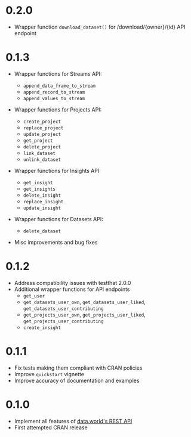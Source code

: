 # 0.2.0

* Wrapper function `download_dataset()` for /download/{owner}/{id} API endpoint

# 0.1.3

* Wrapper functions for Streams API:
  * `append_data_frame_to_stream`
  * `append_record_to_stream`
  * `append_values_to_stream`

* Wrapper functions for Projects API:
  * `create_project`
  * `replace_project`
  * `update_project`
  * `get_project`
  * `delete_project`
  * `link_dataset`
  * `unlink_dataset`
  
* Wrapper functions for Insights API:
  * `get_insight`
  * `get_insights`
  * `delete_insight`
  * `replace_insight`
  * `update_insight`
  
* Wrapper functions for Datasets API:
  * `delete_dataset`
  
* Misc improvements and bug fixes

# 0.1.2

* Address compatibility issues with testthat 2.0.0
* Additional wrapper functions for API endpoints
  * `get_user`
  * `get_datasets_user_own`, `get_datasets_user_liked`, `get_datasets_user_contributing`
  * `get_projects_user_own`, `get_projects_user_liked`, `get_projects_user_contributing`
  * `create_insight`

# 0.1.1

* Fix tests making them compliant with CRAN policies
* Improve `quickstart` vignette
* Improve accuracy of documentation and examples

# 0.1.0

* Implement all features of [data.world's REST API](https://docs.data.world/documentation/api)
* First attempted CRAN release
